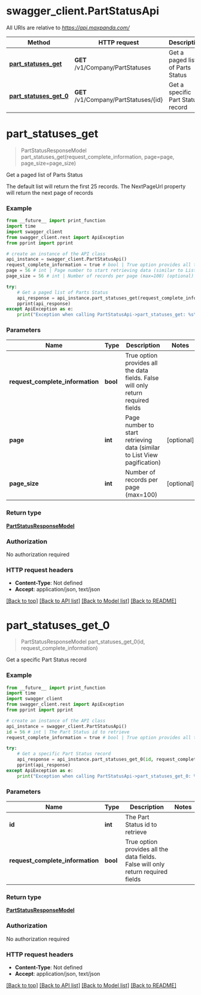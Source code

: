 # swagger_client.PartStatusApi

All URIs are relative to *https://api.maxpanda.com/*

Method | HTTP request | Description
------------- | ------------- | -------------
[**part_statuses_get**](PartStatusApi.md#part_statuses_get) | **GET** /v1/Company/PartStatuses | Get a paged list of Parts Status
[**part_statuses_get_0**](PartStatusApi.md#part_statuses_get_0) | **GET** /v1/Company/PartStatuses/{id} | Get a specific Part Status record

# **part_statuses_get**
> PartStatusResponseModel part_statuses_get(request_complete_information, page=page, page_size=page_size)

Get a paged list of Parts Status

The default list will return the first 25 records.  The NextPageUrl property will return the next page of records

### Example
```python
from __future__ import print_function
import time
import swagger_client
from swagger_client.rest import ApiException
from pprint import pprint

# create an instance of the API class
api_instance = swagger_client.PartStatusApi()
request_complete_information = true # bool | True option provides all the data fields. False will only return required fields
page = 56 # int | Page number to start retrieving data (similar to List View pagification) (optional)
page_size = 56 # int | Number of records per page (max=100) (optional)

try:
    # Get a paged list of Parts Status
    api_response = api_instance.part_statuses_get(request_complete_information, page=page, page_size=page_size)
    pprint(api_response)
except ApiException as e:
    print("Exception when calling PartStatusApi->part_statuses_get: %s\n" % e)
```

### Parameters

Name | Type | Description  | Notes
------------- | ------------- | ------------- | -------------
 **request_complete_information** | **bool**| True option provides all the data fields. False will only return required fields | 
 **page** | **int**| Page number to start retrieving data (similar to List View pagification) | [optional] 
 **page_size** | **int**| Number of records per page (max&#x3D;100) | [optional] 

### Return type

[**PartStatusResponseModel**](PartStatusResponseModel.md)

### Authorization

No authorization required

### HTTP request headers

 - **Content-Type**: Not defined
 - **Accept**: application/json, text/json

[[Back to top]](#) [[Back to API list]](../README.md#documentation-for-api-endpoints) [[Back to Model list]](../README.md#documentation-for-models) [[Back to README]](../README.md)

# **part_statuses_get_0**
> PartStatusResponseModel part_statuses_get_0(id, request_complete_information)

Get a specific Part Status record

### Example
```python
from __future__ import print_function
import time
import swagger_client
from swagger_client.rest import ApiException
from pprint import pprint

# create an instance of the API class
api_instance = swagger_client.PartStatusApi()
id = 56 # int | The Part Status id to retrieve
request_complete_information = true # bool | True option provides all the data fields. False will only return required fields

try:
    # Get a specific Part Status record
    api_response = api_instance.part_statuses_get_0(id, request_complete_information)
    pprint(api_response)
except ApiException as e:
    print("Exception when calling PartStatusApi->part_statuses_get_0: %s\n" % e)
```

### Parameters

Name | Type | Description  | Notes
------------- | ------------- | ------------- | -------------
 **id** | **int**| The Part Status id to retrieve | 
 **request_complete_information** | **bool**| True option provides all the data fields. False will only return required fields | 

### Return type

[**PartStatusResponseModel**](PartStatusResponseModel.md)

### Authorization

No authorization required

### HTTP request headers

 - **Content-Type**: Not defined
 - **Accept**: application/json, text/json

[[Back to top]](#) [[Back to API list]](../README.md#documentation-for-api-endpoints) [[Back to Model list]](../README.md#documentation-for-models) [[Back to README]](../README.md)

